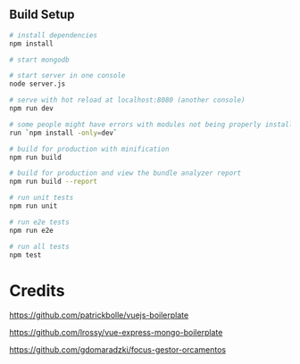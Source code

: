 
## Build Setup

``` bash
# install dependencies
npm install

# start mongodb

# start server in one console
node server.js

# serve with hot reload at localhost:8080 (another console)
npm run dev

# some people might have errors with modules not being properly installed, even after running `npm install`
run `npm install -only=dev`

# build for production with minification
npm run build

# build for production and view the bundle analyzer report
npm run build --report

# run unit tests
npm run unit

# run e2e tests
npm run e2e

# run all tests
npm test
```
# Credits
https://github.com/patrickbolle/vuejs-boilerplate

https://github.com/lrossy/vue-express-mongo-boilerplate

https://github.com/gdomaradzki/focus-gestor-orcamentos
